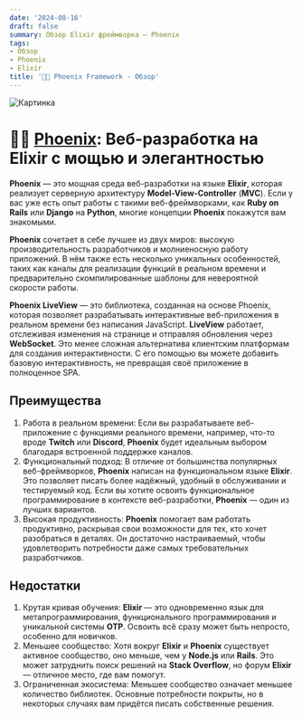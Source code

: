 ```yaml
---
date: '2024-08-16'
draft: false
summary: Обзор Elixir фреймворка — Phoenix
tags:
- Обзор
- Phoenix
- Elixir
title: '🐦‍🔥 Phoenix Framework - Обзор'
---
```


![Картинка](https://adamanr.github.io/blog/images/posts/image_15.jpg)

# 🐦‍🔥 **[Phoenix](https://www.phoenixframework.org/): Веб-разработка на Elixir с мощью и элегантностью**

**Phoenix** — это мощная среда веб-разработки на языке **Elixir**, которая реализует серверную архитектуру **Model-View-Controller** (**__MVC__**). Если у вас уже есть опыт работы с такими веб-фреймворками, как **Ruby on Rails** или **Django** на **Python**, многие концепции **Phoenix** покажутся вам знакомыми.

**Phoenix** сочетает в себе лучшее из двух миров: высокую производительность разработчиков и молниеносную работу приложений. В нём также есть несколько уникальных особенностей, таких как каналы для реализации функций в реальном времени и предварительно скомпилированные шаблоны для невероятной скорости работы.

**Phoenix LiveView** — это библиотека, созданная на основе Phoenix, которая позволяет разрабатывать интерактивные веб-приложения в реальном времени без написания JavaScript. **LiveView** работает, отслеживая изменения на странице и отправляя обновления через **WebSocket**. Это менее сложная альтернатива клиентским платформам для создания интерактивности. С его помощью вы можете добавить базовую интерактивность, не превращая своё приложение в полноценное SPA.

## Преимущества
1. Работа в реальном времени: Если вы разрабатываете веб-приложение с функциями реального времени, например, что-то вроде **Twitch** или **Discord**, **Phoenix** будет идеальным выбором благодаря встроенной поддержке каналов.
2. Функциональный подход: В отличие от большинства популярных веб-фреймворков, **Phoenix** написан на функциональном языке **Elixir**. Это позволяет писать более надёжный, удобный в обслуживании и тестируемый код. Если вы хотите освоить функциональное программирование в контексте веб-разработки, **Phoenix** — один из лучших вариантов.
3. Высокая продуктивность: **Phoenix** помогает вам работать продуктивно, раскрывая свои возможности для тех, кто хочет разобраться в деталях. Он достаточно настраиваемый, чтобы удовлетворить потребности даже самых требовательных разработчиков.

## Недостатки
1. Крутая кривая обучения: **Elixir** — это одновременно язык для метапрограммирования, функционального программирования и уникальной системы **OTP**. Освоить всё сразу может быть непросто, особенно для новичков.
2. Меньшее сообщество: Хотя вокруг **Elixir** и **Phoenix** существует активное сообщество, оно меньше, чем у **Node.js** или **Rails**. Это может затруднить поиск решений на **Stack Overflow**, но форум **Elixir** — отличное место, где вам помогут.
3. Ограниченная экосистема: Меньшее сообщество означает меньшее количество библиотек. Основные потребности покрыты, но в некоторых случаях вам придётся писать собственные решения.
